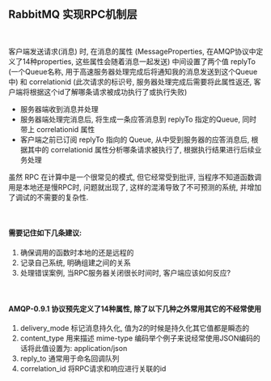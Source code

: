 
## RabbitMQ 实现RPC机制层

<br/>

客户端发送请求(消息) 时, 在消息的属性 (MessageProperties, 在AMQP协议中定义了14种properties, 这些属性会随着消息一起发送) 中间设置了两个值 replyTo (一个Queue名称, 用于高速服务器处理完成后将通知我的消息发送到这个Queue中) 和 correlationid (此次请求的标识号, 服务器处理完成后需要将此属性返还, 客户端将根据这个id了解哪条请求被成功执行了或执行失败)

* 服务器端收到消息并处理
* 服务器端处理完消息后, 将生成一条应答消息到 replyTo 指定的Queue, 同时带上 correlationid 属性
* 客户端之前已订阅 replyTo 指向的 Queue, 从中受到服务器的应答消息后, 根据其中的 correlationid 属性分析哪条请求被执行了, 根据执行结果进行后续业务处理

虽然 RPC 在计算中是一个很常见的模式, 但它经常受到批评, 当程序不知道函数调用是本地还是慢RPC时, 问题就出现了, 这样的混淆导致了不可预测的系统, 并增加了调试的不需要的复杂性.

<br/>

#### 需要记住如下几条建议:
1) 确保调用的函数时本地的还是远程的
2) 记录自己系统, 明确组建之间的关系
3) 处理错误案例, 当RPC服务器关闭很长时间时, 客户端应该如何反应?

<br/>

#### AMQP-0.9.1 协议预先定义了14种属性, 除了以下几种之外常用其它的不经常使用
1) delivery_mode 标记消息持久化, 值为2的时候是持久化其它值都是瞬态的
2) content_type 用来描述 mime-type 编码举个例子来说经常使用JSON编码的话将此值设置为: application/json
3) reply_to 通常用于命名回调队列
4) correlation_id 将RPC请求和响应进行关联的id
